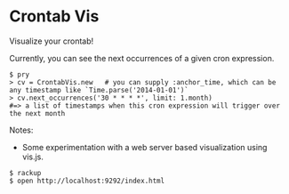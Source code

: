 # Crontab Vis

Visualize your crontab!

Currently, you can see the next occurrences of a given cron expression.

    $ pry
    > cv = CrontabVis.new   # you can supply :anchor_time, which can be any timestamp like `Time.parse('2014-01-01')`
    > cv.next_occurrences('30 * * * *', limit: 1.month)
    #=> a list of timestamps when this cron expression will trigger over the next month

Notes:

* Some experimentation with a web server based visualization using vis.js.

```
$ rackup
$ open http://localhost:9292/index.html
```
